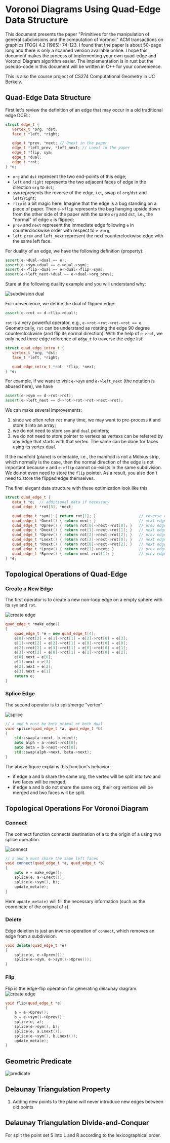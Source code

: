# Voronoi Diagrams Using Quad-Edge Data Structure #

This document presents the paper "Primitives for the manipulation of general subdivisions and the computation of Voronoi." ACM transactions on graphics (TOG) 4.2 (1985): 74-123.  I found that the paper is about 50-page long and there is only a scanned version available online.  I hope this document makes the process of implementing your own quad-edge and Voronoi Diagram algorithm easier.  The implementation is in rust but the pseudo-code in this document will be written in C++ for your convenience.

This is also the course project of CS274 Computational Geometry in UC Berkely.


## Quad-Edge Data Structure ##
First let's review the definition of an edge that may occur in a old traditional edge DCEL:
```c++
struct edge_t {
   vertex_t *org, *dst;
   face_t *left, *right;

   edge_t *prev, *next; // Onext in the paper
   edge_t *left_prev, *left_next; // Lnext in the paper
   edge_t *flip, sym;
   edge_t *dual;
   edge_t *rot;
} *e;
```
* `org` and `dst` represent the two end-points of this edge;
* `left` and `right` represents the two adjacent faces of edge in the direction `org` to `dst`;
* `sym` represents the reverse of the edge, i.e., swap of `org`/`dst` and `left`/`right`;
* `flip` is a bit magic here.  Imagine that the edge is a bug standing on a piece of paper.  Then `e->flip` represents the bug hanging upside down from the other side of the paper with the same `org` and `dst`, i.e., the "normal" of edge `e` is flipped;
* `prev` and `next` represent the immediate edge following `e` in counterclockwise order with respect to `e->org`;
* `left_prev` and `left_next` represent the next counterclockwise edge with the same left face.

For duality of an edge, we have the following definition (property):
```c++
assert(e->dual->dual == e);
assert(e->sym->dual == e->dual->sym);
assert(e->flip->dual == e->dual->flip->sym);
assert(e->left_next->dual == e->dual->org_prev);
```

Stare at the following duality example and you will understand why:

![subdivision dual](https://upload.wikimedia.org/wikipedia/commons/thumb/b/ba/Duals_graphs.svg/313px-Duals_graphs.svg.png)

For convenience, we define the dual of flipped edge:
```c++
assert(e->rot == d->flip->dual);
```

`rot` is a very powerful operator, e.g., `e->rot->rot->rot->rot == e`.  Geometrically, `rot` can be understand as rotating the edge 90 degree counterclockwise (and flip its normal direction).  With the help of `e->rot`, we only need three edge reference of `edge_t` to traverse the edge list:
```c++
struct quad_edge_intro_t {
   vertex_t *org, *dst;
   face_t *left, *right;

   quad_edge_intro_t *rot, *flip, *next;
} *e;
```
For example, if we want to visit `e->sym` and `e->left_next` (the notation is abused here), we have
```c++
assert(e->sym == d->rot->rot);
assert(e->left_next == d->rot->rot->rot->next->rot);
```

We can make several improvements:
1. since we often refer `rot` many time, we may want to pre-process it and store it into an array;
2. we do not need to store `sym` and `dual` pointers;
3. we do not need to store pointer to vertexs as vertexs can be referred by any edge that starts with that vertex.  The same can be done for faces using its vertex dual.

If the manifold (plane) is orientable, i.e., the manifold is not a Möbius strip, which normally is the case, then the normal direction of the edge is not important because `e` and `e->flip` cannot co-exists in the same subdivision.  We do not even need to store the `flip` pointer.  As a result, you also don't need to store the flipped edge themselves.

The final elegant data structure with these optimization look like this
```c++
struct quad_edge_t {
   data_t *o;  // additional data if necessary
   quad_edge_t *rot[3], *next;

   quad_edge_t *sym() { return rot[1]; }                   // reverse edge
   quad_edge_t *Onext() { return next; }                   // next edge w.r.t. org
   quad_edge_t *Oprev() { return rot[0]->next->rot[0]; }   // prev edge w.r.t. org
   quad_edge_t *Dnext() { return rot[1]->next->rot[1]; }   // next edge w.r.t. dst
   quad_edge_t *Dprev() { return rot[2]->next->rot[2]; }   // prev edge w.r.t. dst
   quad_edge_t *Lnext() { return rot[2]->next->rot[0]; }   // next edge w.r.t. left face
   quad_edge_t *Rnext() { return rot[0]->next->rot[2]; }   // next edge w.r.t. right face
   quad_edge_t *Lprev() { return rot[1]->next; }           // prev edge w.r.t. left face
   quad_edge_t *Rprev() { return next->rot[1]; }           // prev edge w.r.t. right face
} *e;
```

## Topological Operations of Quad-Edge ##

### Create a New Edge ###
The first operator is to create a new non-loop edge on a empty sphere with its `sym` and `rot`.

![create edge](https://raw.githubusercontent.com/zhou13/voronoi/master/image/make_edge.png)

```c++
quad_edge_t *make_edge()
{
    quad_edge_t *e = new quad_edge_t[4];
    e[0]->rot[2] = e[1]->rot[1] = e[2]->rot[0] = e[3];
    e[1]->rot[2] = e[2]->rot[1] = e[0]->rot[0] = e[0];
    e[2]->rot[2] = e[3]->rot[1] = e[0]->rot[0] = e[1];
    e[3]->rot[2] = e[0]->rot[1] = e[1]->rot[0] = e[2];
    e[0].next = e[0];
    e[1].next = e[3]
    e[2].next = e[2];
    e[3].next = e[1]
    return e;
}
```

### Splice Edge ###

The second operator is to split/merge "vertex":

![splice](https://raw.githubusercontent.com/zhou13/voronoi/master/image/splice.png)

```c++
// a and b must be both primal or both dual
void splice(quad_edge_t *a, quad_edge_t *b)
{
    std::swap(a->next, b->next);
    auto alph = a->next->rot[0];
    auto beta = b->next->rot[0];
    std::swap(alph->next, beta->next);
}
```
The above figure explains this function's behavior:
* if edge a and b share the same org, the vertex will be split into two and two faces will be merged;
* if edge a and b do not share the same org, their org vertices will be merged and two faces will be split.

## Topological Operations For Voronoi Diagram ##

### Connect ###

The connect function connects destination of a to the origin of a using two splice operation.

![connect](https://cdn.rawgit.com/zhou13/voronoi/master/image/connect.svg)

```c++
// a and b must share the same left faces
void connect(quad_edge_t *a, quad_edge_t *b)
{
    auto e = make_edge();
    splice(e, a->Lnext());
    splice(e->sym(), b);
    update_meta(e);
}
```
Here `update_meta(e)` will fill the necessary information (such as the coordinate of the original of `e`).

### Delete ###

Edge deletion is just an inverse operation of `connect`, which removes an edge from a subdivision.

```c++
void delete(quad_edge_t *e)
{
    splice(e, e->Oprev());
    splice(e->sym, e->sym()->Oprev());
}
```

### Flip ###

Flip is the edge-flip operation for generating delaunay diagram.
![create edge](https://raw.githubusercontent.com/zhou13/voronoi/master/image/flip.png)

```c++
void flip(quad_edge_t *e)
{
    a = e->Oprev();
    b = e->sym()->Oprev();
    splice(e, a);
    splice(e->sym(), b);
    splice(e, a.Lnext());
    splice(e->sym(), b.Lnext());
    update_meta(e);
}
```

##  Geometric Predicate ##

![predicate](https://cdn.rawgit.com/zhou13/voronoi/master/image/preds.gif)

##  Delaunay Triangulation Property ##

1.  Adding new points to the plane will never introduce new edges between old points

##  Delaunay Triangulation Divide-and-Conquer ##

For split the point set S into L and R according to the lexicographical order.
